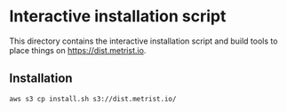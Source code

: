 # Interactive installation script

This directory contains the interactive installation script and build tools to
place things on https://dist.metrist.io.

## Installation

    aws s3 cp install.sh s3://dist.metrist.io/
